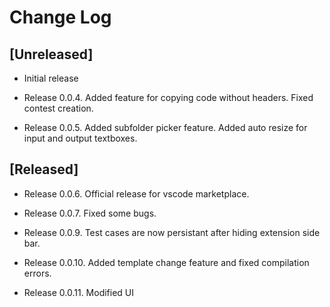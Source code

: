 # Change Log

## [Unreleased]

- Initial release

- Release 0.0.4.
Added feature for copying code without headers. 
Fixed contest creation.

- Release 0.0.5.
Added subfolder picker feature.
Added auto resize for input and output textboxes.

## [Released]

- Release 0.0.6.
Official release for vscode marketplace.

- Release 0.0.7.
Fixed some bugs.

- Release 0.0.9.
Test cases are now persistant after hiding extension side bar.

- Release 0.0.10.
Added template change feature and fixed compilation errors.

- Release 0.0.11.
Modified UI